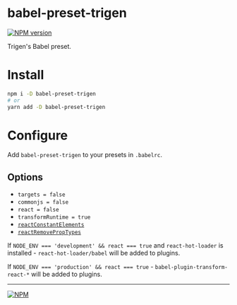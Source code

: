 # babel-preset-trigen

[![NPM version][npm]][npm-url]

[npm]: https://img.shields.io/npm/v/babel-preset-trigen.svg
[npm-url]: https://npmjs.com/package/babel-preset-trigen

Trigen's Babel preset.

# Install

```bash
npm i -D babel-preset-trigen
# or
yarn add -D babel-preset-trigen
```

# Configure

Add `babel-preset-trigen` to your presets in `.babelrc`.

## Options

- `targets = false`
- `commonjs = false`
- `react = false`
- `transformRuntime = true`
- [`reactConstantElements`](https://babeljs.io/docs/en/next/babel-plugin-transform-react-constant-elements.html#options)
- [`reactRemovePropTypes`](https://github.com/oliviertassinari/babel-plugin-transform-react-remove-prop-types)

If `NODE_ENV === 'development' && react === true` and `react-hot-loader` is installed - `react-hot-loader/babel` will be added to plugins.

If `NODE_ENV === 'production' && react === true` - `babel-plugin-transform-react-*` will be added to plugins. 

---
[![NPM](https://nodei.co/npm/babel-preset-trigen.png?downloads=true&downloadRank=true&stars=true)](https://nodei.co/npm/babel-preset-trigen/)
